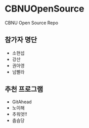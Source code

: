 # CBNUOpenSource
CBNU Open Source Repo

## 참가자 명단
* 소현섭
* 강산
* 권아영
* 넘빨라

## 추천 프로그램
* GitAhead
* 노이해
* 추워엇!!
* 춥슴당